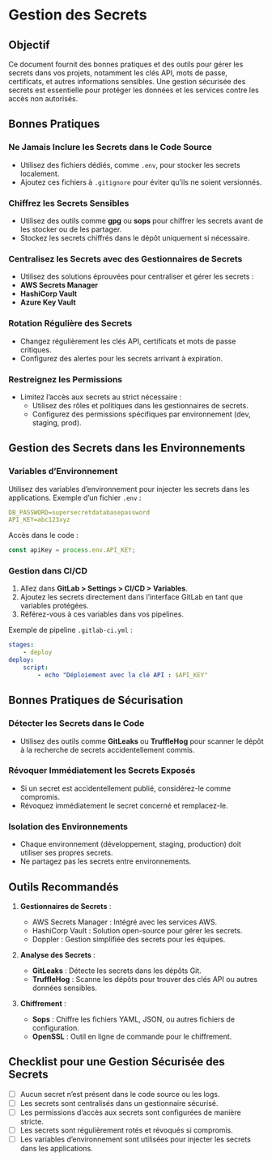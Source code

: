 # Gestion des Secrets

## **Objectif**

Ce document fournit des bonnes pratiques et des outils pour gérer les secrets dans vos projets, notamment les clés API, mots de passe, certificats, et autres informations sensibles. Une gestion sécurisée des secrets est essentielle pour protéger les données et les services contre les accès non autorisés.

## **Bonnes Pratiques**  

### **Ne Jamais Inclure les Secrets dans le Code Source**

- Utilisez des fichiers dédiés, comme `.env`, pour stocker les secrets localement.
- Ajoutez ces fichiers à `.gitignore` pour éviter qu’ils ne soient versionnés.

### **Chiffrez les Secrets Sensibles**

- Utilisez des outils comme **gpg** ou **sops** pour chiffrer les secrets avant de les stocker ou de les partager.
- Stockez les secrets chiffrés dans le dépôt uniquement si nécessaire.

### **Centralisez les Secrets avec des Gestionnaires de Secrets**

- Utilisez des solutions éprouvées pour centraliser et gérer les secrets :
- **AWS Secrets Manager**
- **HashiCorp Vault**
- **Azure Key Vault**

### **Rotation Régulière des Secrets**

- Changez régulièrement les clés API, certificats et mots de passe critiques.
- Configurez des alertes pour les secrets arrivant à expiration.

### **Restreignez les Permissions**

- Limitez l’accès aux secrets au strict nécessaire :
  - Utilisez des rôles et politiques dans les gestionnaires de secrets.
  - Configurez des permissions spécifiques par environnement (dev, staging, prod).  

## **Gestion des Secrets dans les Environnements**

### **Variables d’Environnement**

Utilisez des variables d’environnement pour injecter les secrets dans les applications.  Exemple d’un fichier `.env` :

```yaml
DB_PASSWORD=supersecretdatabasepassword 
API_KEY=abc123xyz
```

Accès dans le code :

```javascript
const apiKey = process.env.API_KEY;
```

### **Gestion dans CI/CD**

1. Allez dans **GitLab > Settings > CI/CD > Variables**.
2. Ajoutez les secrets directement dans l’interface GitLab en tant que variables protégées.
3. Référez-vous à ces variables dans vos pipelines.

Exemple de pipeline `.gitlab-ci.yml` :

```yaml
stages:   
    - deploy  
deploy:   
    script:     
        - echo "Déploiement avec la clé API : $API_KEY"
```

## **Bonnes Pratiques de Sécurisation**

### **Détecter les Secrets dans le Code**

- Utilisez des outils comme **GitLeaks** ou **TruffleHog** pour scanner le dépôt à la recherche de secrets accidentellement commis.

### **Révoquer Immédiatement les Secrets Exposés**

- Si un secret est accidentellement publié, considérez-le comme compromis.
- Révoquez immédiatement le secret concerné et remplacez-le.

### **Isolation des Environnements**

- Chaque environnement (développement, staging, production) doit utiliser ses propres secrets.
- Ne partagez pas les secrets entre environnements.

## **Outils Recommandés**

1. **Gestionnaires de Secrets** :
    - AWS Secrets Manager : Intégré avec les services AWS.
    - HashiCorp Vault : Solution open-source pour gérer les secrets.
    - Doppler : Gestion simplifiée des secrets pour les équipes.

2. **Analyse des Secrets** :

    - **GitLeaks** : Détecte les secrets dans les dépôts Git.
    - **TruffleHog** : Scanne les dépôts pour trouver des clés API ou autres données sensibles.

3. **Chiffrement** :

    - **Sops** : Chiffre les fichiers YAML, JSON, ou autres fichiers de configuration.
    - **OpenSSL** : Outil en ligne de commande pour le chiffrement.

## **Checklist pour une Gestion Sécurisée des Secrets**

- [ ]  Aucun secret n’est présent dans le code source ou les logs.
- [ ]  Les secrets sont centralisés dans un gestionnaire sécurisé.
- [ ]  Les permissions d’accès aux secrets sont configurées de manière stricte.
- [ ]  Les secrets sont régulièrement rotés et révoqués si compromis.
- [ ]  Les variables d’environnement sont utilisées pour injecter les secrets dans les applications.
